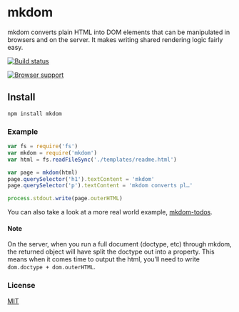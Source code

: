 # mkdom
mkdom converts plain HTML into DOM elements that can be manipulated in browsers and on the server. It makes writing shared rendering logic fairly easy.

[![Build status](https://travis-ci.org/michaelrhodes/mkdom.png?branch=master)](https://travis-ci.org/michaelrhodes/mkdom)

[![Browser support](https://ci.testling.com/michaelrhodes/mkdom.png)](https://ci.testling.com/michaelrhodes/mkdom)

## Install
```
npm install mkdom
```

### Example
``` js
var fs = require('fs')
var mkdom = require('mkdom')
var html = fs.readFileSync('./templates/readme.html')

var page = mkdom(html)
page.querySelector('h1').textContent = 'mkdom'
page.querySelector('p').textContent = 'mkdom converts pl…'

process.stdout.write(page.outerHTML)
```

You can also take a look at a more real world example, [mkdom-todos](https://github.com/michaelrhodes/mkdom-todos).

#### Note
On the server, when you run a full document (doctype, etc) through mkdom, the returned object will have split the doctype out into a property. This means when it comes time to output the html, you’ll need to write `dom.doctype + dom.outerHTML`.

### License
[MIT](http://opensource.org/licenses/MIT)
